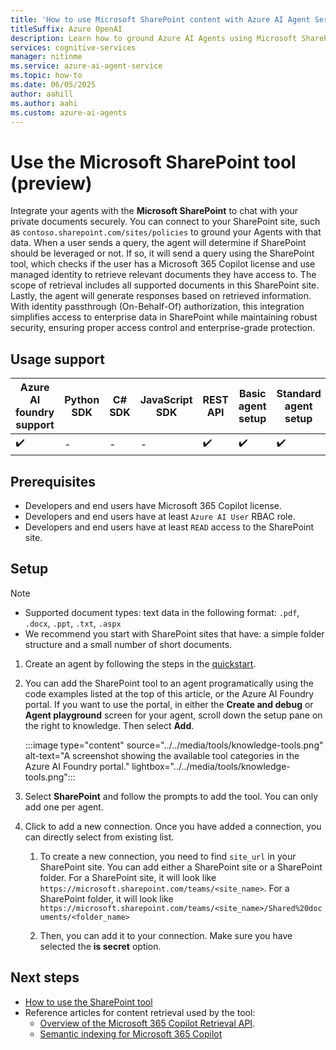 ```yaml
---
title: 'How to use Microsoft SharePoint content with Azure AI Agent Service'
titleSuffix: Azure OpenAI
description: Learn how to ground Azure AI Agents using Microsoft SharePoint content.
services: cognitive-services
manager: nitinme
ms.service: azure-ai-agent-service
ms.topic: how-to
ms.date: 06/05/2025
author: aahill
ms.author: aahi
ms.custom: azure-ai-agents
---
```

# Use the Microsoft SharePoint tool (preview)

Integrate your agents with the **Microsoft SharePoint** to chat with your private documents securely. You can connect to your SharePoint site, such as `contoso.sharepoint.com/sites/policies` to ground your Agents with that data. When a user sends a query, the agent will determine if SharePoint should be leveraged or not. If so, it will send a query using the SharePoint tool, which checks if the user has a Microsoft 365 Copilot license and use managed identity to retrieve relevant documents they have access to. The scope of retrieval includes all supported documents in this SharePoint site. Lastly, the agent will generate responses based on retrieved information. With identity passthrough (On-Behalf-Of) authorization, this integration simplifies access to enterprise data in SharePoint while maintaining robust security, ensuring proper access control and enterprise-grade protection. 

## Usage support

|Azure AI foundry support  | Python SDK |	C# SDK | JavaScript SDK | REST API |Basic agent setup | Standard agent setup |
|---------|---------|---------|---------|---------|---------|---------|
| ✔️ | - | - | - | ✔️ | ✔️ | ✔️ |

## Prerequisites

* Developers and end users have Microsoft 365 Copilot license.
* Developers and end users have at least `Azure AI User` RBAC role. 
* Developers and end users have at least `READ` access to the SharePoint site.

## Setup  

> [!NOTE]
> * Supported document types: text data in the following format: `.pdf`, `.docx`, `.ppt`, `.txt`, `.aspx` 
> * We recommend you start with SharePoint sites that have: a simple folder structure and a small number of short documents. 

1. Create an agent by following the steps in the [quickstart](../../quickstart.md).

1. You can add the SharePoint tool to an agent programatically using the code examples listed at the top of this article, or the Azure AI Foundry portal. If you want to use the portal, in either the **Create and debug** or **Agent playground** screen for your agent, scroll down the setup pane on the right to knowledge. Then select **Add**.

   :::image type="content" source="../../media/tools/knowledge-tools.png" alt-text="A screenshot showing the available tool categories in the Azure AI Foundry portal." lightbox="../../media/tools/knowledge-tools.png":::

1. Select **SharePoint** and follow the prompts to add the tool. You can only add one per agent.

1. Click to add a new connection. Once you have added a connection, you can directly select from existing list.
   1. To create a new connection, you need to find `site_url` in your SharePoint site. You can add either a SharePoint site or a SharePoint folder. For a SharePoint site, it will look like `https://microsoft.sharepoint.com/teams/<site_name>`. For a SharePoint folder, it will look like `https://microsoft.sharepoint.com/teams/<site_name>/Shared%20documents/<folder_name>`

   1. Then, you can add it to your connection. Make sure you have selected the **is secret** option.

## Next steps

* [How to use the SharePoint tool](./sharepoint-samples.md)
* Reference articles for content retrieval used by the tool:
    * [Overview of the Microsoft 365 Copilot Retrieval API](/microsoft-365-copilot/extensibility/api-reference/retrieval-api-overview).
    * [Semantic indexing for Microsoft 365 Copilot](/microsoftsearch/semantic-index-for-copilot)
